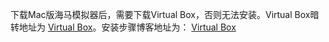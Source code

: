 下载Mac版海马模拟器后，需要下载Virtual Box，否则无法安装。Virtual Box暗转地址为 [Virtual Box](https://www.virtualbox.org)。安装步骤博客地址为：
[Virtual Box](https://www.cnblogs.com/andong2015/p/7688120.html)
